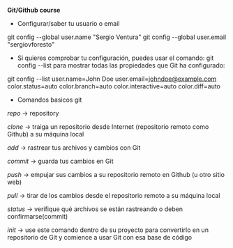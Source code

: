 **Git/Github course**

- Configurar/saber tu usuario o email

git config --global user.name "Sergio Ventura"
git config --global user.email "sergiovforesto"

- Si quieres comprobar tu configuración, puedes usar el comando:
  git config --list para mostrar todas las propiedades que Git ha configurado:

git config --list
user.name=John Doe
user.email=johndoe@example.com
color.status=auto
color.branch=auto
color.interactive=auto
color.diff=auto

- Comandos basicos git

*repo*  -> repository

*clone* -> traiga un repositorio desde Internet (repositorio remoto como Github) a su máquina local

*add* -> rastrear tus archivos y cambios con Git

*commit* -> guarda tus cambios en Git

*push* -> empujar sus cambios a su repositorio remoto en Github (u otro sitio web)

*pull* -> tirar de los cambios desde el repositorio remoto a su máquina local

*status* -> verifique qué archivos se están rastreando o deben confirmarse(commit)

*init* -> use este comando dentro de su proyecto para convertirlo en un repositorio de Git y comience a usar Git con esa base de código



